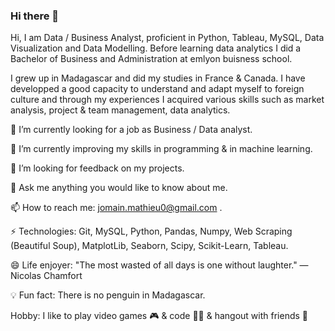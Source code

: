 ### Hi there 👋

Hi, I am Data / Business Analyst, proficient in Python, Tableau, MySQL, Data Visualization and Data Modelling. 
Before learning data analytics I did a Bachelor of Business and Administration at emlyon buisness school.

I grew up in Madagascar and did my studies in France & Canada. I have developped a good capacity to understand and adapt myself to foreign culture and through my experiences I acquired various skills such as market analysis, project & team management, data analytics.

🔭 I’m currently looking for a job as Business / Data analyst.

🌱 I’m currently improving my skills in programming & in machine learning.

🤔 I’m looking for feedback on my projects.

💬 Ask me anything you would like to know about me.

📫 How to reach me: jomain.mathieu0@gmail.com .

⚡ Technologies: Git, MySQL, Python, Pandas, Numpy, Web Scraping (Beautiful Soup), MatplotLib, Seaborn, Scipy, Scikit-Learn, Tableau.

😄 Life enjoyer: "The most wasted of all days is one without laughter." ― Nicolas Chamfort

💡 Fun fact: There is no penguin in Madagascar.

Hobby: I like to play video games 🎮 & code 👨‍💻 & hangout with friends 👯
